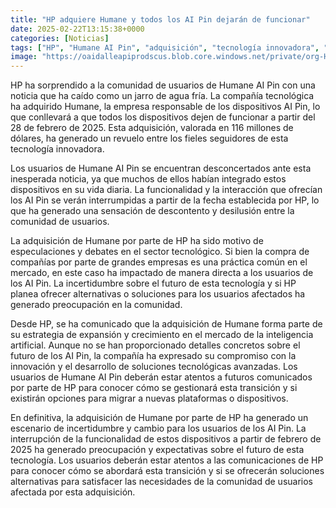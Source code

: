 ```yaml
---
title: "HP adquiere Humane y todos los AI Pin dejarán de funcionar"
date: 2025-02-22T13:15:38+0000
categories: [Noticias]
tags: ["HP", "Humane AI Pin", "adquisición", "tecnología innovadora", "usuarios", "inteligencia artificial", "dispositivos."]
image: "https://oaidalleapiprodscus.blob.core.windows.net/private/org-HKmKxpuNw3Y88lm4EBrIPq0n/user-ZwiCXOggLL8ZNNKE2g7rXFmV/img-gR8zjdYUj1ROoGltM0u5bFje.png?st=2025-02-22T12%3A15%3A38Z&se=2025-02-22T14%3A15%3A38Z&sp=r&sv=2024-08-04&sr=b&rscd=inline&rsct=image/png&skoid=d505667d-d6c1-4a0a-bac7-5c84a87759f8&sktid=a48cca56-e6da-484e-a814-9c849652bcb3&skt=2025-02-22T04%3A09%3A56Z&ske=2025-02-23T04%3A09%3A56Z&sks=b&skv=2024-08-04&sig=3BSxfZvytMKTav4d9O%2BLYiLufTJ2zyUMN3SiebXcr28%3D"
---
```


HP ha sorprendido a la comunidad de usuarios de Humane AI Pin con una noticia que ha caído como un jarro de agua fría. La compañía tecnológica ha adquirido Humane, la empresa responsable de los dispositivos AI Pin, lo que conllevará a que todos los dispositivos dejen de funcionar a partir del 28 de febrero de 2025. Esta adquisición, valorada en 116 millones de dólares, ha generado un revuelo entre los fieles seguidores de esta tecnología innovadora.

Los usuarios de Humane AI Pin se encuentran desconcertados ante esta inesperada noticia, ya que muchos de ellos habían integrado estos dispositivos en su vida diaria. La funcionalidad y la interacción que ofrecían los AI Pin se verán interrumpidas a partir de la fecha establecida por HP, lo que ha generado una sensación de descontento y desilusión entre la comunidad de usuarios.

La adquisición de Humane por parte de HP ha sido motivo de especulaciones y debates en el sector tecnológico. Si bien la compra de compañías por parte de grandes empresas es una práctica común en el mercado, en este caso ha impactado de manera directa a los usuarios de los AI Pin. La incertidumbre sobre el futuro de esta tecnología y si HP planea ofrecer alternativas o soluciones para los usuarios afectados ha generado preocupación en la comunidad.

Desde HP, se ha comunicado que la adquisición de Humane forma parte de su estrategia de expansión y crecimiento en el mercado de la inteligencia artificial. Aunque no se han proporcionado detalles concretos sobre el futuro de los AI Pin, la compañía ha expresado su compromiso con la innovación y el desarrollo de soluciones tecnológicas avanzadas. Los usuarios de Humane AI Pin deberán estar atentos a futuros comunicados por parte de HP para conocer cómo se gestionará esta transición y si existirán opciones para migrar a nuevas plataformas o dispositivos.

En definitiva, la adquisición de Humane por parte de HP ha generado un escenario de incertidumbre y cambio para los usuarios de los AI Pin. La interrupción de la funcionalidad de estos dispositivos a partir de febrero de 2025 ha generado preocupación y expectativas sobre el futuro de esta tecnología. Los usuarios deberán estar atentos a las comunicaciones de HP para conocer cómo se abordará esta transición y si se ofrecerán soluciones alternativas para satisfacer las necesidades de la comunidad de usuarios afectada por esta adquisición.
    